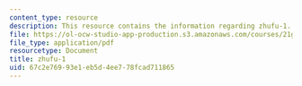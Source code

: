 ```yaml
---
content_type: resource
description: This resource contains the information regarding zhufu-1.
file: https://ol-ocw-studio-app-production.s3.amazonaws.com/courses/21g-105-chinese-v-regular-chinese-cultures-society-fall-2003/67c2e76993e1eb5d4ee778fcad711865_MIT21G_105F03_zhufu1.pdf
file_type: application/pdf
resourcetype: Document
title: zhufu-1
uid: 67c2e769-93e1-eb5d-4ee7-78fcad711865
---
```

